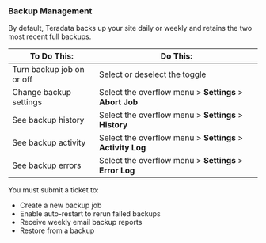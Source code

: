 ### Backup Management 


By default, Teradata backs up your site daily or weekly and retains the two most recent full backups.

|To Do This:  | Do This: |
|--|--|
| Turn backup job on or off |Select or deselect the toggle  |
|Change backup settings  | Select the overflow menu > **Settings** > **Abort Job** |
| See backup history | Select the overflow menu > **Settings** > **History** |
| See backup activity |Select the overflow menu > **Settings** > **Activity Log**  |
|See backup errors  |Select the overflow menu > **Settings** > **Error Log**  |

You must submit a ticket to:

- Create a new backup job
- Enable auto-restart to rerun failed backups
- Receive weekly email backup reports
- Restore from a backup
